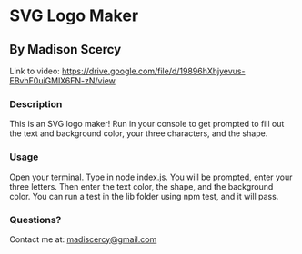 # SVG Logo Maker
## By Madison Scercy

Link to video: https://drive.google.com/file/d/19896hXhjyevus-EBvhF0uiGMlX6FN-zN/view

### Description
This is an SVG logo maker! Run in your console to get prompted to fill out the text and background color, your three characters, and the shape.

### Usage
Open your terminal. Type in node index.js. You will be prompted, enter your three letters. Then enter the text color, the shape, and the background color. You can run a test in the lib folder using npm test, and it will pass.

### Questions? 
Contact me at:
madiscercy@gmail.com
